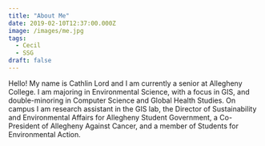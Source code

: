 ```yaml
---
title: "About Me"
date: 2019-02-10T12:37:00.000Z
image: /images/me.jpg
tags:
  - Cecil
  - SSG
draft: false
---
```

Hello! My name is Cathlin Lord and I am currently a senior at Allegheny College.
I am majoring in Environmental Science, with a focus in GIS, and double-minoring
in Computer Science and Global Health Studies. On campus I am research assistant
in the GIS lab, the Director of Sustainability and Environmental Affairs for
Allegheny Student Government, a Co-President of Allegheny Against Cancer, and a
member of Students for Environmental Action.
